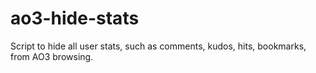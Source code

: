 # ao3-hide-stats
Script to hide all user stats, such as comments, kudos, hits, bookmarks, from AO3 browsing.
